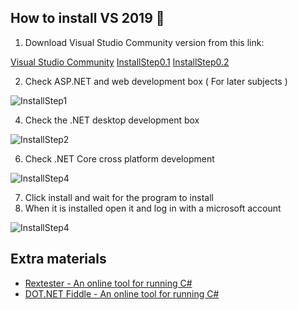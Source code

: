 ## How to install VS 2019 🎈
1. Download Visual Studio Community version from this link:

[Visual Studio Community](https://visualstudio.microsoft.com/vs/)
[InstallStep0.1](https://github.com/sedc-codecademy/skwd8-05-oopcsharp/blob/master/img/01.png?raw=true)
[InstallStep0.2](https://github.com/sedc-codecademy/skwd8-05-oopcsharp/blob/master/img/02.png?raw=true)

2. Check ASP.NET and web development box ( For later subjects )

![InstallStep1](https://github.com/sedc-codecademy/skwd8-05-oopcsharp/blob/master/img/03.png?raw=true)

4. Check the .NET desktop development box 

![InstallStep2](https://github.com/sedc-codecademy/skwd8-05-oopcsharp/blob/master/img/04.png?raw=true)

6. Check .NET Core cross platform development

![InstallStep4](https://github.com/sedc-codecademy/skwd8-05-oopcsharp/blob/master/img/05.png?raw=true)

7. Click install and wait for the program to install
8. When it is installed open it and log in with a microsoft account

![InstallStep4](https://github.com/sedc-codecademy/skwd8-05-oopcsharp/blob/master/img/06.png?raw=true)

## Extra materials
* [Rextester - An online tool for running C#](https://rextester.com/)
* [DOT.NET Fiddle - An online tool for running C#](https://dotnetfiddle.net/)
